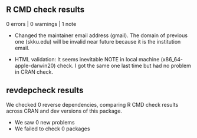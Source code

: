 ## R CMD check results

0 errors | 0 warnings | 1 note

* Changed the maintainer email address (gmail). The domain of previous one (skku.edu) will be invalid near future because it is the institution email.

* HTML validation: It seems inevitable NOTE in local machine (x86_64-apple-darwin20) check. I got the same one last time but had no problem in CRAN check.

## revdepcheck results

We checked 0 reverse dependencies, comparing R CMD check results across CRAN and dev versions of this package.

 * We saw 0 new problems
 * We failed to check 0 packages